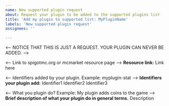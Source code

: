 ```yaml
---
name: New supported plugin request
about: Request your plugin to be added to the supported plugins list
title: 'Add my plugin to supported list: MyPluginName'
labels: 'New supported plugin request'
assignees: ''

---
```


<-- NOTICE THAT THIS IS JUST A REQUEST. YOUR PLUGIN CAN NEVER BE ADDED. -->

<-- Link to spigotmc.org or mcmarket resource page -->
**Resource link:**
Link here

<-- Identifiers added by your plugin. Example: myplugin-stat -->
**Identifiers your plugin add:**
Identifier1
Identifier2
Identifier3

<-- What you plugin do? Example: My plugin adds coins to the game -->
**Brief description of what your plugin do in general terms.**
Description
